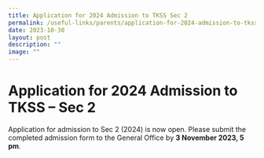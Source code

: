 ```yaml
---
title: Application for 2024 Admission to TKSS Sec 2
permalink: /useful-links/parents/application-for-2024-admission-to-tkss-sec-2/
date: 2023-10-30
layout: post
description: ""
image: ""
---
```

# Application for 2024 Admission to TKSS – Sec 2


Application for admission to Sec 2 (2024) is now open. Please submit the completed admission form to the General Office by **3 November 2023, 5 pm**.